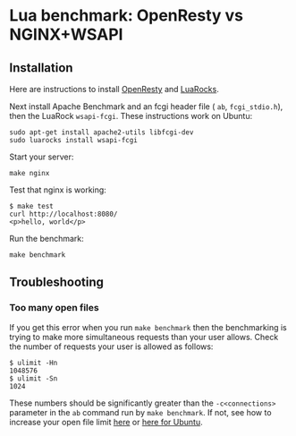 # Lua benchmark: OpenResty vs NGINX+WSAPI

## Installation

Here are instructions to install [OpenResty](https://openresty.org/en/installation.html) and [LuaRocks](https://luarocks.org/#quick-start).

Next install Apache Benchmark and an fcgi header file ( `ab`, `fcgi_stdio.h`), then the LuaRock `wsapi-fcgi`. These instructions work on Ubuntu:

```shell
sudo apt-get install apache2-utils libfcgi-dev
sudo luarocks install wsapi-fcgi
```

Start your server:

```shell
make nginx
```

Test that nginx is working:

```shell
$ make test
curl http://localhost:8080/
<p>hello, world</p>
```

Run the benchmark:

```shell
make benchmark
```

## Troubleshooting

### Too many open files

If you get this error when you run `make benchmark` then the benchmarking is trying to make more simultaneous requests than your user allows. Check the number of requests your user is allowed as follows:

```shell
$ ulimit -Hn
1048576
$ ulimit -Sn
1024
```

These numbers should be significantly greater than the `-c<connections>` parameter in the `ab` command run by `make benchmark`. If not, see how to increase your open file limit [here](https://www.cyberciti.biz/faq/linux-unix-nginx-too-many-open-files/) or [here for Ubuntu](https://manage.accuwebhosting.com/knowledgebase/3334/How-to-Increase-Open-Files-Limit-in-Ubuntu.html).

